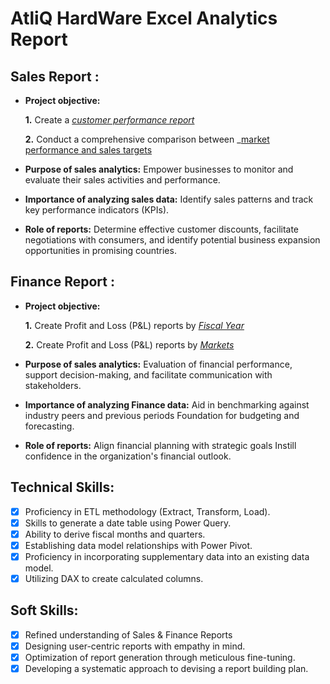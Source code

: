# AtliQ HardWare Excel Analytics Report
## Sales Report :


- **Project objective:** 

    **1.** Create a _[customer performance report](https://github.com/Piyush22105061/Sales-anaystics-report/blob/f4b46c5c9160e3d67a64ed677679423767c4a182/customer%20net%20sales%20report.pdf)_ 

    **2.** Conduct a comprehensive comparison between _[market performance and sales targets](https://github.com/Piyush22105061/Sales-anaystics-report/blob/f4b46c5c9160e3d67a64ed677679423767c4a182/market%20performance%20vs%20target%20report.pdf)
- **Purpose of sales analytics:** Empower businesses to monitor and evaluate their sales activities and performance.

- **Importance of analyzing sales data:** Identify sales patterns and track key performance indicators (KPIs).

- **Role of reports:** Determine effective customer discounts, facilitate negotiations with consumers, and identify potential business expansion opportunities in promising countries.


## Finance Report :

- **Project objective:** 

    **1.** Create Profit and Loss (P&L) reports by _[Fiscal Year](https://github.com/Piyush22105061/Sales-anaystics-report/blob/7c63d49e75173eed83cc85b0df8983483e72e760/FINANCIAL%20REPORT.pdf)_ 

   **2.** Create Profit and Loss (P&L) reports by _[Markets](https://github.com/Piyush22105061/Sales-anaystics-report/blob/7c63d49e75173eed83cc85b0df8983483e72e760/P%26L%20by%20market.pdf)_

- **Purpose of sales analytics:** Evaluation of financial performance, support decision-making, and facilitate communication with stakeholders.

- **Importance of analyzing Finance data:** Aid in benchmarking against industry peers and previous periods Foundation for budgeting and forecasting.

- **Role of reports:** Align financial planning with strategic goals Instill confidence in the organization's financial outlook.


## Technical Skills:
- [x]	Proficiency in ETL methodology (Extract, Transform, Load).
- [x]	Skills to generate a date table using Power Query.
- [x]	Ability to derive fiscal months and quarters.
- [x]	Establishing data model relationships with Power Pivot.
- [x]	Proficiency in incorporating supplementary data into an existing data model.
- [x]	Utilizing DAX to create calculated columns.

## Soft Skills:
- [x]	Refined understanding of Sales & Finance Reports
- [x]	Designing user-centric reports with empathy in mind.
- [x]	Optimization of report generation through meticulous fine-tuning.
- [x]	Developing a systematic approach to devising a report building plan.
